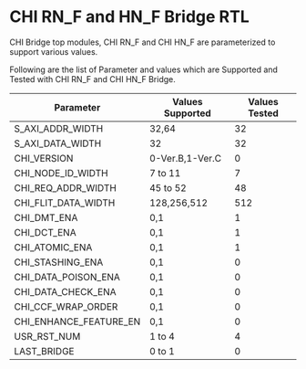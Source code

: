 # CHI RN_F and HN_F Bridge RTL

CHI Bridge top modules, CHI RN_F and CHI HN_F are parameterized to support various values.

Following are the list of Parameter and values which are Supported and Tested with CHI RN_F and CHI HN_F Bridge.

|Parameter                        | Values Supported  | Values Tested   |
|---------------------------------|-------------------|-----------------|
|S_AXI_ADDR_WIDTH              	  |   32,64	      |	32              |
|S_AXI_DATA_WIDTH              	  |   32              | 32              |
|CHI_VERSION           		  |   0-Ver.B,1-Ver.C | 0             |
|CHI_NODE_ID_WIDTH             	  |   7 to 11             | 7            |
|CHI_REQ_ADDR_WIDTH           	  |   45 to 52 |       48       |
|CHI_FLIT_DATA_WIDTH           	  | 128,256,512        | 512              |
|CHI_DMT_ENA         	 	  |   0,1         | 1           |
|CHI_DCT_ENA          		  |   0,1       | 1      |
|CHI_ATOMIC_ENA           	  |   0,1        | 1              |
|CHI_STASHING_ENA        	  |   0,1          | 0            |
|CHI_DATA_POISON_ENA         	  |   0,1            | 0             |
|CHI_DATA_CHECK_ENA         	  |   0,1            | 0             |
|CHI_CCF_WRAP_ORDER      	  |   0,1           | 0              |
|CHI_ENHANCE_FEATURE_EN        	  |   0,1            | 0             |
|USR_RST_NUM                      | 1 to 4              | 4            |
|LAST_BRIDGE                      |   0 to 1            | 0              |



